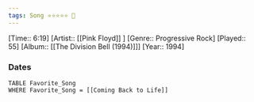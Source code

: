 ```yaml
---
tags: Song ⭐⭐⭐⭐⭐ 💛
---
```

[Time:: 6:19]
[Artist:: [[Pink Floyd]] ]
[Genre:: Progressive Rock]
[Played:: 55]
[Album:: [[The Division Bell (1994)]]]
[Year:: 1994]
### Dates
````dataview
TABLE Favorite_Song
WHERE Favorite_Song = [[Coming Back to Life]]
````